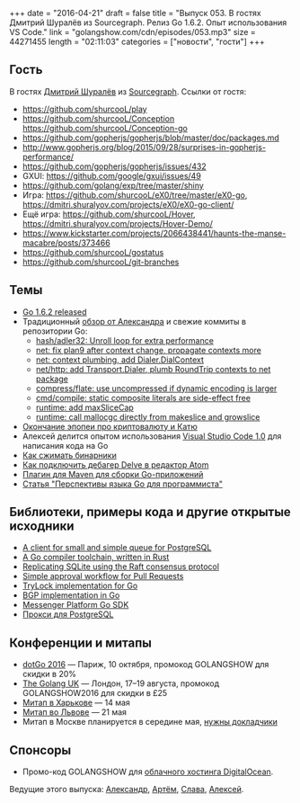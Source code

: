+++
date = "2016-04-21"
draft = false
title = "Выпуск 053. В гостях Дмитрий Шуралёв из Sourcegraph. Релиз Go 1.6.2. Опыт использования VS Code."
link = "golangshow.com/cdn/episodes/053.mp3"
size = 44271455
length = "02:11:03"
categories = ["новости", "гости"]
+++

## Гость
В гостях [Дмитрий Шуралёв](https://twitter.com/shurcooL) из [Sourcegraph](https://sourcegraph.com).
Ссылки от гостя:
- https://github.com/shurcooL/play
- https://github.com/shurcooL/Conception
https://github.com/shurcooL/Conception-go
- https://github.com/gopherjs/gopherjs/blob/master/doc/packages.md
- http://www.gopherjs.org/blog/2015/09/28/surprises-in-gopherjs-performance/
- https://github.com/gopherjs/gopherjs/issues/432
- GXUI: https://github.com/google/gxui/issues/49
- https://github.com/golang/exp/tree/master/shiny
- Игра: https://github.com/shurcooL/eX0/tree/master/eX0-go, https://dmitri.shuralyov.com/projects/eX0/eX0-go-client/
- Ещё игра: https://github.com/shurcooL/Hover, https://dmitri.shuralyov.com/projects/Hover-Demo/
- https://www.kickstarter.com/projects/2066438441/haunts-the-manse-macabre/posts/373466
- https://github.com/shurcooL/gostatus
- https://github.com/shurcooL/git-branches

## Темы
- [Go 1.6.2 released](https://github.com/golang/go/issues?q=milestone%3AGo1.6.2)
- Традиционный [обзор от Александра](https://github.com/LK4D4/report/blob/master/reports/golang-apr21.txt) и свежие коммиты в репозитории Go:
  - [hash/adler32: Unroll loop for extra performance](https://github.com/golang/go/commit/89a1f02834f1472cf307b222e14884ebd41086d3)
  - [net: fix plan9 after context change, propagate contexts more](https://github.com/golang/go/commit/f60fcca5f1e7b7a33e219ec45d4bd9dc58dd2552)
  - [net: context plumbing, add Dialer.DialContext](https://github.com/golang/go/commit/b6b4004d5a5bf7099ac9ab76777797236da7fe63)
  - [net/http: add Transport.Dialer, plumb RoundTrip contexts to net package](https://github.com/golang/go/commit/585590549a3c6e26e7963081e11478a1913744a6)
  - [compress/flate: use uncompressed if dynamic encoding is larger](https://github.com/golang/go/commit/6ec481b06c1ceba5792e355ca45f7476bb78f21f)
  - [cmd/compile: static composite literals are side-effect free](https://github.com/golang/go/commit/55ab07c224a358cabe795fb1e52a627194d7daee)
  - [runtime: add maxSliceCap](https://github.com/golang/go/commit/a4dd6ea1524901fab5deac60772345babd058ae7)
  - [runtime: call mallocgc directly from makeslice and growslice](https://github.com/golang/go/commit/0150f15a924a7b4ac0c794012f6b12c8aa406b54)
- [Окончание эпопеи про криптовалюту и Катю](https://habrahabr.ru/post/281709/)
- Алексей делится опытом использования [Visual Studio Code 1.0](https://code.visualstudio.com/blogs/2016/04/14/vscode-1.0) для написания кода на Go
- [Как сжимать бинарники](https://blog.filippo.io/shrink-your-go-binaries-with-this-one-weird-trick/)
- [Как подключить дебагер Delve в редактор Atom](https://atom.io/packages/go-debug)
- [Плагин для Maven для сборки Go-приложений](https://github.com/raydac/mvn-golang)
- [Статья "Перспективы языка Go для программиста"](https://habrahabr.ru/post/281320/)

## Библиотеки, примеры кода и другие открытые исходники
- [A client for small and simple queue for PostgreSQL](https://github.com/mc2soft/spgq-go)
- [A Go compiler toolchain, written in Rust](https://github.com/yberreby/rgo)
- [Replicating SQLite using the Raft consensus protocol](https://github.com/otoolep/rqlite)
- [Simple approval workflow for Pull Requests](https://github.com/lgtmco)
- [TryLock implementation for Go](https://github.com/LK4D4/trylock)
- [BGP implementation in Go](https://github.com/osrg/gobgp)
- [Messenger Platform Go SDK](https://github.com/maciekmm/messenger-platform-go-sdk)
- [Прокси для PostgreSQL](https://github.com/sorintlab/stolon) 

## Конференции и митапы
- [dotGo 2016](http://www.dotgo.eu) — Париж, 10 октября, промокод GOLANGSHOW для скидки в 20%
- [The Golang UK](http://golanguk.com) — Лондон, 17–19 августа, промокод GOLANGSHOW2016 для скидки в £25
- [Митап в Харькове](http://www.meetup.com/Kharkiv-Go-DevOps-Meetup/events/230286553/) — 14 мая
- [Митап во Львове](http://www.meetup.com/Lviv-Golang-Group/events/230225272/) — 21 мая
- Митап в Москве планируется в середине мая, [нужны докладчики](https://groups.google.com/forum/#!topic/golang-ru/0LsVwsjvPUo)

## Спонсоры
- Промо-код GOLANGSHOW для [облачного хостинга DigitalOcean](https://www.digitalocean.com/?utm_campaign=golangshow&utm_medium=podcast&refcode=63eedb038a3e).

Ведущие этого выпуска: [Александр](https://twitter.com/LK4D4math), [Артём](https://twitter.com/miolini), [Слава](https://twitter.com/m0sth8), [Алексей](https://twitter.com/paaleksey).
